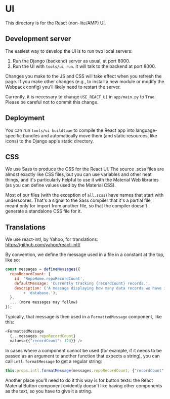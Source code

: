 # UI

This directory is for the React (non-lite/AMP) UI.

## Development server

The easiest way to develop the UI is to run two local servers:

1. Run the Django (backend) server as usual, at port 8000.
2. Run the UI with `tools/ui run`. It will talk to the backend at port 8000.

Changes you make to the JS and CSS will take effect when you refresh the page.
If you make other changes (e.g., to install a new module or modify the Webpack
config) you'll likely need to restart the server.

Currently, it is necessary to change `USE_REACT_UI` in `app/main.py` to `True`.
Please be careful not to commit this change.

## Deployment

You can run `tools/ui buildtoae` to compile the React app into language-specific
bundles and automatically move them (and static resources, like icons) to the
Django app's static directory.

## CSS

We use Sass to produce the CSS for the React UI. The source .scss files are
almost exactly like CSS files, but you can use variables and other neat things,
and it's particularly helpful to use it with the Material Web libraries (as you
can define values used by the Material CSS).

Most of our files (with the exception of `all.scss`) have names that start with
underscores. That's a signal to the Sass compiler that it's a partial file,
meant only for import from another file, so that the compiler doesn't generate a
standalone CSS file for it.

## Translations

We use react-intl, by Yahoo, for translations:
https://github.com/yahoo/react-intl/

By convention, we define the message used in a file in a constant at the top,
like so:

```javascript
const messages = defineMessages({
  repoRecordCount: {
    id: 'RepoHome.repoRecordCount',
    defaultMessage: 'Currently tracking {recordCount} records.',
    description: ('A message displaying how many data records we have in the '
        + 'database.'),
  },
  ... (more messages may follow)
});
```

Typically, that message is then used in a `FormattedMessage` component, like
this:

```javascript
<FormattedMessage
  {...messages.repoRecordCount}
  values={{"recordCount": 123}} />
```

In cases where a component cannot be used (for example, if it needs to be passed
as an argument to another function that expects a string), you can call
`intl.formatMessage` to get a regular string:

```javascript
this.props.intl.formatMessage(messages.repoRecordCount, {"recordCount": 123})
```

Another place you'll need to do it this way is for button texts: the React
Material Button component evidently doesn't like having other components as the
text, so you have to give it a string.
